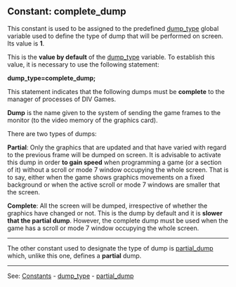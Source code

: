 Constant: **complete_dump**
---------------------------------------


This  constant is used to be assigned to the predefined
[dump_type](global_dump_type.md) global variable used to define the type of dump that will be performed on screen. Its value is **1**.

This is the **value by default** of the [dump_type](global_dump_type.md) variable.
To establish this value, it is necessary to use the following statement:

  **dump_type=complete_dump;**

This statement indicates that the following dumps must be **complete** to the manager of processes of DIV Games.

**Dump** is the name given to the system of sending the game frames to the monitor (to the video memory of the graphics card).

There are two types of dumps:

**Partial**: Only the graphics that are updated and that have varied with regard to the previous frame will be dumped on screen. It is advisable to activate this dump in order **to gain speed** when programming a game (or a section of it) without a scroll or mode 7 window occupying the whole screen. That is to say, either when the game shows graphics movements on a fixed  background or when the active scroll or mode 7 windows are smaller that the screen.

**Complete**: All the screen will be dumped, irrespective of whether the graphics have changed or not. This is the dump by default and it is **slower that the partial dump**. However, the complete dump must be used when the game has a scroll or mode 7 window occupying the whole screen.

---------------------------------------


The other constant used to designate the type of dump is [partial_dump](partial_dump.md) which, unlike this one, defines a **partial** dump.

---------------------------------------
See: [Constants](constants_predefined.md) - [dump_type](global_dump_type.md) - [partial_dump](partial_dump.md)


